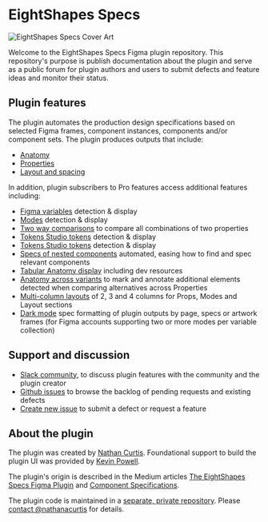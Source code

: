 # EightShapes Specs

![EightShapes Specs Cover Art](https://github.com/EightShapes/specs-plugin/assets/1165904/f66d12ad-5c46-45cc-9f49-7c398feba7cf)

Welcome to the EightShapes Specs Figma plugin repository. This repository's purpose is publish documentation about the plugin and serve as a public forum for plugin authors and users to submit defects and feature ideas and monitor their status.

## Plugin features

The plugin automates the production design specifications based on selected Figma frames, component instances, components and/or component sets. The plugin produces outputs that include:

* [Anatomy](docs/anatomy.md)
* [Properties](docs/properties.md)
* [Layout and spacing](docs/layoutandspacing.md)

In addition, plugin subscribers to Pro features access additional features including:

* [Figma variables](docs/pro-features/figma-variables.md) detection & display
* [Modes](docs/pro-features/modes.md) detection & display
* [Two way comparisons](docs/pro-features/two-way.md) to compare all combinations of two properties
* [Tokens Studio tokens](docs/pro-features/tokens_studio.md) detection & display
* [Tokens Studio tokens](docs/pro-features/tokens_studio.md) detection & display
* [Specs of nested components](docs/pro-features/spec-nested-components.md) automated, easing how to find and spec relevant components
* [Tabular Anatomy display](https://github.com/EightShapes/specs-plugin/blob/main/docs/pro-features/anatomy-format.md) including dev resources
* [Anatomy across variants](https://github.com/EightShapes/specs-plugin/blob/main/docs/pro-features/anatomy-across-variants.md) to mark and annotate additional elements detected when comparing alternatives across Properties
* [Multi-column layouts](https://github.com/EightShapes/specs-plugin/blob/main/docs/pro-features/layout-columns.md) of 2, 3 and 4 columns for Props, Modes and Layout sections
* [Dark mode](docs/pro-features/dark-mode.md) spec formatting of plugin outputs by page, specs or artwork frames (for Figma accounts supporting two or more modes per variable collection)

## Support and discussion

* [Slack community](https://join.slack.com/t/eightshapes-specs/shared_invite/zt-1w4k19pj7-viPHKW8045zak64u~lH4yA), to discuss plugin features with the community and the plugin creator
* [Github issues](https://github.com/EightShapes/specs-plugin/issues) to browse the backlog of pending requests and existing defects
* [Create new issue](https://github.com/EightShapes/specs-plugin-feedback/issues/new/choose) to submit a defect or request a feature

## About the plugin

The plugin was created by [Nathan Curtis](https://twitter.com/nathanacurtis). Foundational support to build the plugin UI was provided by [Kevin Powell](https://twitter.com/kevinmpowell).

The plugin's origin is described in the Medium articles [The EightShapes Specs Figma Plugin](https://medium.com/eightshapes-llc/the-eightshapes-specs-figma-plugin-2892f21adc96) and [Component Specifications](https://medium.com/eightshapes-llc/component-specifications-1492ca4c94c).

The plugin code is maintained in a [separate, private repository](https://github.com/EightShapes/esds-specs). Please [contact @nathanacurtis](https://github.com/nathanacurtis) for details.
